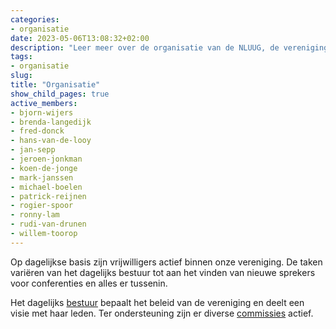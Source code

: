 ```yaml
---
categories:
- organisatie
date: 2023-05-06T13:08:32+02:00
description: "Leer meer over de organisatie van de NLUUG, de vereniging voor open standaarden en open systemen."
tags:
- organisatie
slug:
title: "Organisatie"
show_child_pages: true
active_members:
- bjorn-wijers
- brenda-langedijk
- fred-donck
- hans-van-de-looy
- jan-sepp
- jeroen-jonkman
- koen-de-jonge
- mark-janssen
- michael-boelen
- patrick-reijnen
- rogier-spoor
- ronny-lam
- rudi-van-drunen
- willem-toorop
---
```


Op dagelijkse basis zijn vrijwilligers actief binnen onze vereniging. De taken variëren van het dagelijks bestuur tot aan het vinden van nieuwe sprekers voor conferenties en alles er tussenin.

Het dagelijks [bestuur](/organisatie/bestuur/) bepaalt het beleid van de vereniging en deelt een visie met haar leden. Ter ondersteuning zijn er diverse [commissies](/organisatie/commissies/) actief.
